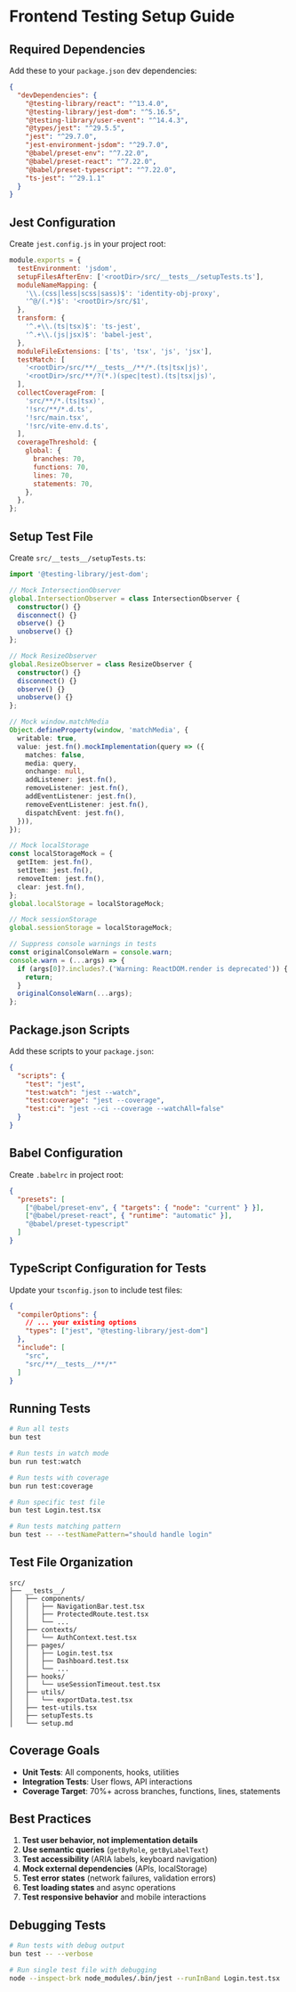 # Frontend Testing Setup Guide

## Required Dependencies

Add these to your `package.json` dev dependencies:

```json
{
  "devDependencies": {
    "@testing-library/react": "^13.4.0",
    "@testing-library/jest-dom": "^5.16.5",
    "@testing-library/user-event": "^14.4.3",
    "@types/jest": "^29.5.5",
    "jest": "^29.7.0",
    "jest-environment-jsdom": "^29.7.0",
    "@babel/preset-env": "^7.22.0",
    "@babel/preset-react": "^7.22.0",
    "@babel/preset-typescript": "^7.22.0",
    "ts-jest": "^29.1.1"
  }
}
```

## Jest Configuration

Create `jest.config.js` in your project root:

```javascript
module.exports = {
  testEnvironment: 'jsdom',
  setupFilesAfterEnv: ['<rootDir>/src/__tests__/setupTests.ts'],
  moduleNameMapping: {
    '\\.(css|less|scss|sass)$': 'identity-obj-proxy',
    '^@/(.*)$': '<rootDir>/src/$1',
  },
  transform: {
    '^.+\\.(ts|tsx)$': 'ts-jest',
    '^.+\\.(js|jsx)$': 'babel-jest',
  },
  moduleFileExtensions: ['ts', 'tsx', 'js', 'jsx'],
  testMatch: [
    '<rootDir>/src/**/__tests__/**/*.(ts|tsx|js)',
    '<rootDir>/src/**/?(*.)(spec|test).(ts|tsx|js)',
  ],
  collectCoverageFrom: [
    'src/**/*.(ts|tsx)',
    '!src/**/*.d.ts',
    '!src/main.tsx',
    '!src/vite-env.d.ts',
  ],
  coverageThreshold: {
    global: {
      branches: 70,
      functions: 70,
      lines: 70,
      statements: 70,
    },
  },
};
```

## Setup Test File

Create `src/__tests__/setupTests.ts`:

```typescript
import '@testing-library/jest-dom';

// Mock IntersectionObserver
global.IntersectionObserver = class IntersectionObserver {
  constructor() {}
  disconnect() {}
  observe() {}
  unobserve() {}
};

// Mock ResizeObserver
global.ResizeObserver = class ResizeObserver {
  constructor() {}
  disconnect() {}
  observe() {}
  unobserve() {}
};

// Mock window.matchMedia
Object.defineProperty(window, 'matchMedia', {
  writable: true,
  value: jest.fn().mockImplementation(query => ({
    matches: false,
    media: query,
    onchange: null,
    addListener: jest.fn(),
    removeListener: jest.fn(),
    addEventListener: jest.fn(),
    removeEventListener: jest.fn(),
    dispatchEvent: jest.fn(),
  })),
});

// Mock localStorage
const localStorageMock = {
  getItem: jest.fn(),
  setItem: jest.fn(),
  removeItem: jest.fn(),
  clear: jest.fn(),
};
global.localStorage = localStorageMock;

// Mock sessionStorage
global.sessionStorage = localStorageMock;

// Suppress console warnings in tests
const originalConsoleWarn = console.warn;
console.warn = (...args) => {
  if (args[0]?.includes?.('Warning: ReactDOM.render is deprecated')) {
    return;
  }
  originalConsoleWarn(...args);
};
```

## Package.json Scripts

Add these scripts to your `package.json`:

```json
{
  "scripts": {
    "test": "jest",
    "test:watch": "jest --watch",
    "test:coverage": "jest --coverage",
    "test:ci": "jest --ci --coverage --watchAll=false"
  }
}
```

## Babel Configuration

Create `.babelrc` in project root:

```json
{
  "presets": [
    ["@babel/preset-env", { "targets": { "node": "current" } }],
    ["@babel/preset-react", { "runtime": "automatic" }],
    "@babel/preset-typescript"
  ]
}
```

## TypeScript Configuration for Tests

Update your `tsconfig.json` to include test files:

```json
{
  "compilerOptions": {
    // ... your existing options
    "types": ["jest", "@testing-library/jest-dom"]
  },
  "include": [
    "src",
    "src/**/__tests__/**/*"
  ]
}
```

## Running Tests

```bash
# Run all tests
bun test

# Run tests in watch mode
bun run test:watch

# Run tests with coverage
bun run test:coverage

# Run specific test file
bun test Login.test.tsx

# Run tests matching pattern
bun test -- --testNamePattern="should handle login"
```

## Test File Organization

```
src/
├── __tests__/
│   ├── components/
│   │   ├── NavigationBar.test.tsx
│   │   ├── ProtectedRoute.test.tsx
│   │   └── ...
│   ├── contexts/
│   │   └── AuthContext.test.tsx
│   ├── pages/
│   │   ├── Login.test.tsx
│   │   ├── Dashboard.test.tsx
│   │   └── ...
│   ├── hooks/
│   │   └── useSessionTimeout.test.tsx
│   ├── utils/
│   │   └── exportData.test.tsx
│   ├── test-utils.tsx
│   ├── setupTests.ts
│   └── setup.md
```

## Coverage Goals

- **Unit Tests**: All components, hooks, utilities
- **Integration Tests**: User flows, API interactions
- **Coverage Target**: 70%+ across branches, functions, lines, statements

## Best Practices

1. **Test user behavior, not implementation details**
2. **Use semantic queries** (`getByRole`, `getByLabelText`)
3. **Test accessibility** (ARIA labels, keyboard navigation)
4. **Mock external dependencies** (APIs, localStorage)
5. **Test error states** (network failures, validation errors)
6. **Test loading states** and async operations
7. **Test responsive behavior** and mobile interactions

## Debugging Tests

```bash
# Run tests with debug output
bun test -- --verbose

# Run single test file with debugging
node --inspect-brk node_modules/.bin/jest --runInBand Login.test.tsx
```

